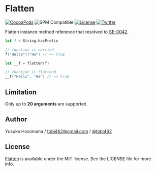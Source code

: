 # Flatten

[![CocoaPods](https://img.shields.io/cocoapods/v/Flatten.svg)](https://cocoapods.org/pods/Flatten)
![SPM Compatible](https://img.shields.io/badge/SPM-compatible-4BC51D.svg?style=flat)
[![License](https://img.shields.io/github/license/YusukeHosonuma/Flatten)](https://github.com/YusukeHosonuma/Flatten/blob/master/LICENSE)
[![Twitter](https://img.shields.io/twitter/url?style=social&url=https%3A%2F%2Ftwitter.com%2Ftobi462)](https://twitter.com/tobi462)

Flatten instance method reference that resolved to [SE-0042](https://github.com/apple/swift-evolution/blob/master/proposals/0042-flatten-method-types.md).

```swift
let f = String.hasPrefix

// function is curried
f("Hello")("He") // => true

let __f = flatten(f)

// function is flattend
__f("Hello", "He") // => true
```

## Limitation

Only up to **20 arguments** are supported.

## Author

Yusuke Hosonuma / tobi462@gmail.com / [@tobi462](https://twitter.com/tobi462)

## License

[Flatten](https://github.com/YusukeHosonuma/Flatten) is available under the MIT license. See the LICENSE file for more info.
